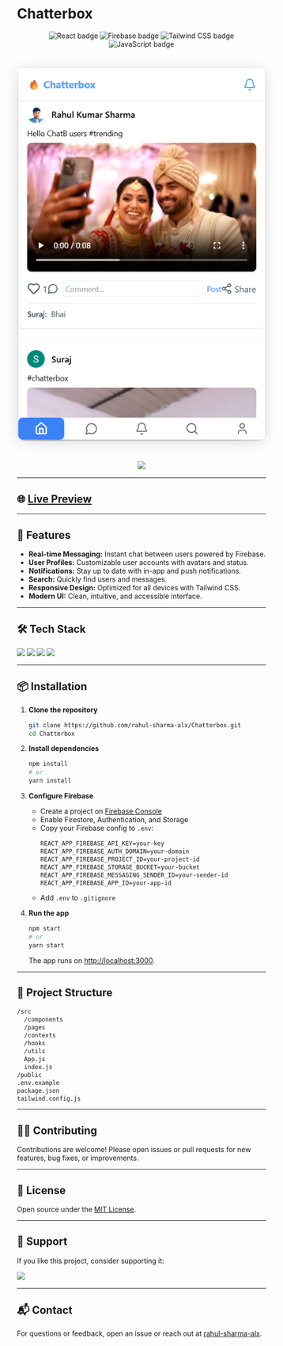 # Chatterbox

<p align="center">
  <img src="https://img.shields.io/badge/React-20232A?style=for-the-badge&logo=react&logoColor=61DAFB" alt="React badge"/>
  <img src="https://img.shields.io/badge/Firebase-ffca28?style=for-the-badge&logo=firebase&logoColor=black" alt="Firebase badge"/>
  <img src="https://img.shields.io/badge/Tailwind_CSS-38bdf8?style=for-the-badge&logo=tailwind-css&logoColor=white" alt="Tailwind CSS badge"/>
  <img src="https://img.shields.io/badge/JavaScript-F7DF1E?style=for-the-badge&logo=javascript&logoColor=black" alt="JavaScript badge"/>
</p>

<p align="center">
  <a href="https://chatterbox-c0319.web.app/" target="_blank">
    <img src="screenshot.png" alt="Chatterbox App Preview" style="max-width: 100%; border-radius: 16px; box-shadow: 0 4px 24px rgba(0,0,0,0.12); margin: 24px 0;"/>
  </a>
</p>

<p align="center">
  <a href="https://buymeacoffee.com/rahul.sharma.alx" target="_blank">
    <img src="https://img.buymeacoffee.com/button-api/?text=Buy me a coffee&emoji=☕&slug=rahul.sharma.alx&button_colour=ffdd00&font_colour=000000&font_family=Comic&outline_colour=000000&coffee_colour=ffffff"/>
  </a>
</p>

---

## 🌐 [Live Preview](https://chatterbox-c0319.web.app/)

---

## 🚀 Features

- **Real-time Messaging:** Instant chat between users powered by Firebase.
- **User Profiles:** Customizable user accounts with avatars and status.
- **Notifications:** Stay up to date with in-app and push notifications.
- **Search:** Quickly find users and messages.
- **Responsive Design:** Optimized for all devices with Tailwind CSS.
- **Modern UI:** Clean, intuitive, and accessible interface.

---

## 🛠️ Tech Stack

<p>
  <img src="https://img.shields.io/badge/React-20232A?style=flat-square&logo=react&logoColor=61DAFB"/>
  <img src="https://img.shields.io/badge/Firebase-ffca28?style=flat-square&logo=firebase&logoColor=black"/>
  <img src="https://img.shields.io/badge/Tailwind_CSS-38bdf8?style=flat-square&logo=tailwind-css&logoColor=white"/>
  <img src="https://img.shields.io/badge/JavaScript-F7DF1E?style=flat-square&logo=javascript&logoColor=black"/>
</p>

---

## 📦 Installation

1. **Clone the repository**
   ```bash
   git clone https://github.com/rahul-sharma-alx/Chatterbox.git
   cd Chatterbox
   ```

2. **Install dependencies**
   ```bash
   npm install
   # or
   yarn install
   ```

3. **Configure Firebase**
   - Create a project on [Firebase Console](https://console.firebase.google.com/)
   - Enable Firestore, Authentication, and Storage
   - Copy your Firebase config to `.env`:
     ```
     REACT_APP_FIREBASE_API_KEY=your-key
     REACT_APP_FIREBASE_AUTH_DOMAIN=your-domain
     REACT_APP_FIREBASE_PROJECT_ID=your-project-id
     REACT_APP_FIREBASE_STORAGE_BUCKET=your-bucket
     REACT_APP_FIREBASE_MESSAGING_SENDER_ID=your-sender-id
     REACT_APP_FIREBASE_APP_ID=your-app-id
     ```
   - Add `.env` to `.gitignore`

4. **Run the app**
   ```bash
   npm start
   # or
   yarn start
   ```
   The app runs on [http://localhost:3000](http://localhost:3000).

---

## 📁 Project Structure

```
/src
  /components
  /pages
  /contexts
  /hooks
  /utils
  App.js
  index.js
/public
.env.example
package.json
tailwind.config.js
```

---

## 🧑‍💻 Contributing

Contributions are welcome! Please open issues or pull requests for new features, bug fixes, or improvements.

---

## 📄 License

Open source under the [MIT License](LICENSE).

---

## 🙏 Support

If you like this project, consider supporting it:

<p>
  <a href="https://www.buymeacoffee.com/rahul.sharma.alx" target="_blank">
    <img src="https://img.buymeacoffee.com/button-api/?text=Buy me a coffee&emoji=☕&slug=rahul.sharma.alx&button_colour=ffdd00&font_colour=000000&font_family=Comic&outline_colour=000000&coffee_colour=ffffff"/>
  </a>
</p>

---

## 📬 Contact

For questions or feedback, open an issue or reach out at [rahul-sharma-alx](https://github.com/rahul-sharma-alx).
